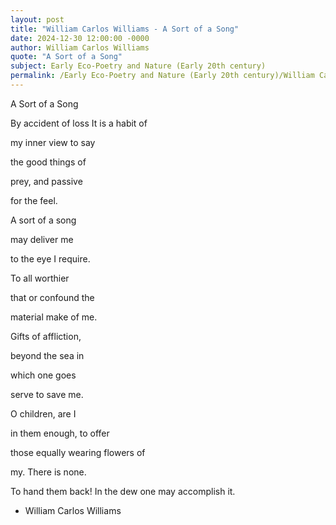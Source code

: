 ```yaml
---
layout: post
title: "William Carlos Williams - A Sort of a Song"
date: 2024-12-30 12:00:00 -0000
author: William Carlos Williams
quote: "A Sort of a Song"
subject: Early Eco-Poetry and Nature (Early 20th century)
permalink: /Early Eco-Poetry and Nature (Early 20th century)/William Carlos Williams/William Carlos Williams - A Sort of a Song
---
```


A Sort of a Song

By accident of loss
It is a habit of

my inner view to say

the good things of

prey, and passive

for the feel.

A sort of a song

may deliver me

to the eye I require.

To all worthier

that or confound the

material make of me.

Gifts of affliction,

beyond the sea in

which one goes

serve to save me.

O children, are I

in them enough,             to offer

those equally wearing flowers of

my.  There is none.

To hand them back!
In the dew one may accomplish it.

- William Carlos Williams
